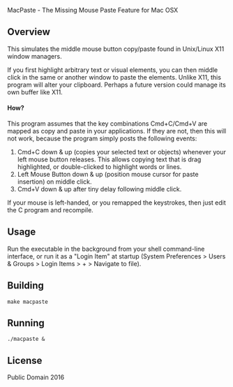 MacPaste - The Missing Mouse Paste Feature for Mac OSX

## Overview
This simulates the middle mouse button copy/paste found in Unix/Linux X11 window managers.

If you first highlight arbitrary text or visual elements, you can then middle click in the same or another window to paste the elements. Unlike X11, this program will alter your clipboard. Perhaps a future version could manage its own buffer like X11.

#### How?
This program assumes that the key combinations Cmd+C/Cmd+V are mapped as copy and paste in your applications. If they are not, then this will not work, because the program simply posts the following events: 

1. Cmd+C down & up (copies your selected text or objects) whenever your left mouse button releases.
   This allows copying text that is drag highlighted, or double-clicked to highlight words or lines.
2. Left Mouse Button down & up (position mouse cursor for paste insertion) on middle click.
3. Cmd+V down & up after tiny delay following middle click.

If your mouse is left-handed, or you remapped the keystrokes, then just edit the C program and recompile.

## Usage
Run the executable in the background from your shell command-line interface, or run it as a "Login Item" at startup (System Preferences > Users & Groups > Login Items > + > Navigate to file).

## Building

	make macpaste

## Running

    ./macpaste &

## License
Public Domain 2016

